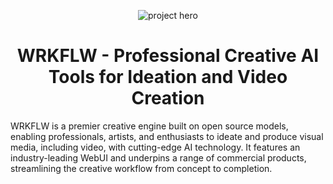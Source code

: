 <div align="center">

![project hero](https://github.com/ronrevog/loras/blob/main/runnitResults_users_B0KjhojmNeOwiniaA8omGMWucSw2_runs_lb47dVj3U2l1P6JCyUf9_P26lK17yTl2GjIsLkTbsqQ.png)

# WRKFLW - Professional Creative AI Tools for Ideation and Video Creation

</div>

WRKFLW is a premier creative engine built on open source models, enabling professionals, artists, and enthusiasts to ideate and produce visual media, including video, with cutting-edge AI technology. It features an industry-leading WebUI and underpins a range of commercial products, streamlining the creative workflow from concept to completion.
